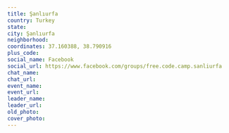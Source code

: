```yaml
---
title: Şanlıurfa
country: Turkey
state: 
city: Şanlıurfa
neighborhood: 
coordinates: 37.160388, 38.790916
plus_code:
social_name: Facebook
social_url: https://www.facebook.com/groups/free.code.camp.sanliurfa
chat_name:
chat_url:
event_name:
event_url:
leader_name:
leader_url:
old_photo: 
cover_photo:
---
```

